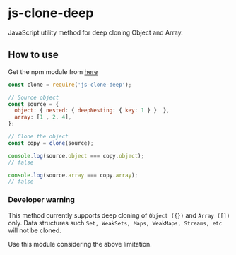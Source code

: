 # js-clone-deep
JavaScript utility method for deep cloning Object and Array.

## How to use

Get the npm module from [here](https://www.npmjs.com/package/js-clone-deep) 

```javascript
const clone = require('js-clone-deep');

// Source object
const source = {
  object: { nested: { deepNesting: { key: 1 } }  },
  array: [1 , 2, 4],
};

// Clone the object
const copy = clone(source);

console.log(source.object === copy.object);
// false

console.log(source.array === copy.array);
// false

```

### Developer warning

This method currently supports deep cloning of `Object ({})` and `Array ([])` only. Data structures such `Set, WeakSets, Maps, WeakMaps, Streams, etc ` will not be cloned. 

Use this module considering the above limitation. 

